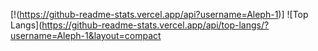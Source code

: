[!(https://github-readme-stats.vercel.app/api?username=Aleph-1)]
![Top Langs](https://github-readme-stats.vercel.app/api/top-langs/?username=Aleph-1&layout=compact
